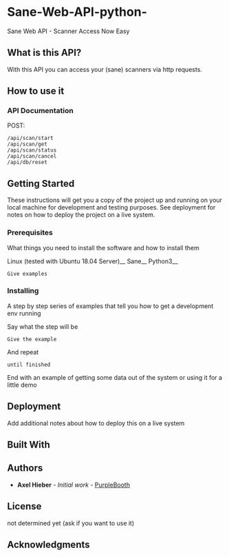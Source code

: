 # Sane-Web-API-python-
Sane Web API - Scanner Access Now Easy

## What is this API?
With this API you can access your (sane) scanners via http requests.

## How to use it

### API Documentation
POST:
```
/api/scan/start
/api/scan/get
/api/scan/status
/api/scan/cancel
/api/db/reset
```


## Getting Started

These instructions will get you a copy of the project up and running on your local machine for development and testing purposes. See deployment for notes on how to deploy the project on a live system.

### Prerequisites

What things you need to install the software and how to install them

Linux (tested with Ubuntu 18.04 Server)__
Sane__
Python3__

```
Give examples
```

### Installing

A step by step series of examples that tell you how to get a development env running

Say what the step will be

```
Give the example
```

And repeat

```
until finished
```

End with an example of getting some data out of the system or using it for a little demo

## Deployment

Add additional notes about how to deploy this on a live system

## Built With



## Authors

* **Axel Hieber** - *Initial work* - [PurpleBooth](https://github.com/axelhieber)


## License

not determined yet (ask if you want to use it)

## Acknowledgments

